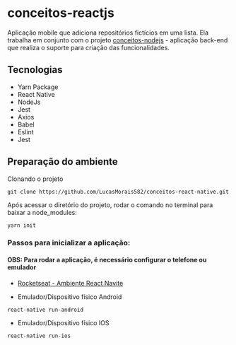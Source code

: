 # conceitos-reactjs

Aplicação mobile que adiciona repositórios fictícios em uma lista. Ela trabalha em conjunto com o projeto [conceitos-nodejs](https://github.com/LucasMorais582/conceitos-nodejs) - aplicação back-end que realiza o suporte para criação das funcionalidades.

## Tecnologias

- Yarn Package
- React Native
- NodeJs
- Jest
- Axios
- Babel
- Eslint
- Jest

## Preparação do ambiente

Clonando o projeto
```
git clone https://github.com/LucasMorais582/conceitos-react-native.git
```
Após acessar o diretório do projeto, rodar o comando no terminal para baixar a node_modules:
```
yarn init
```

### Passos para inicializar a aplicação:

#### OBS: Para rodar a aplicação, é necessário configurar o telefone ou emulador

- [Rocketseat - Ambiente React Navite](https://react-native.rocketseat.dev/)

- Emulador/Dispositivo físico Android
```
react-native run-android
```

- Emulador/Dispositivo físico IOS
```
react-native run-ios
```
